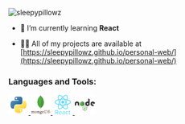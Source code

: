 <p> <img src="https://komarev.com/ghpvc/?username=sleepypillowz&label=Profile%20views&color=0e75b6&style=flat" alt="sleepypillowz" /> </p>

- 🌱 I’m currently learning **React**

- 👨‍💻 All of my projects are available at [https://sleepypillowz.github.io/personal-web/](https://sleepypillowz.github.io/personal-web/)

### Languages and Tools:
<p align="left">
    <a href="https://www.python.org" target="_blank" rel="noreferrer">
        <img src="https://raw.githubusercontent.com/devicons/devicon/master/icons/python/python-original.svg" alt="python" width="40" height="40"/>
    </a>
    <a href="https://www.mongodb.com/" target="_blank" rel="noreferrer">
        <img src="https://raw.githubusercontent.com/devicons/devicon/master/icons/mongodb/mongodb-original-wordmark.svg" alt="mongodb" width="40" height="40"/>
    </a>
    <a href="https://reactjs.org/" target="_blank" rel="noreferrer">
        <img src="https://raw.githubusercontent.com/devicons/devicon/master/icons/react/react-original-wordmark.svg" alt="react" width="40" height="40"/>
    </a>
    <a href="https://nodejs.org" target="_blank" rel="noreferrer">
        <img src="https://raw.githubusercontent.com/devicons/devicon/master/icons/nodejs/nodejs-original-wordmark.svg" alt="nodejs" width="40" height="40"/>
    </a>
</p>

<!--
[![Harlok's WakaTime stats](https://github-readme-stats.vercel.app/api/wakatime?username=sleepypillowz)](https://github.com/anuraghazra/github-readme-stats)

![Anurag's GitHub stats](https://github-readme-stats.vercel.app/api?username=sleepypillowz&show_icons=true&theme=dracula)
-->
